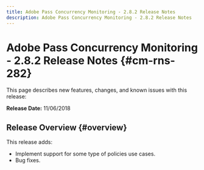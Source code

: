 ```yaml
---
title: Adobe Pass Concurrency Monitoring - 2.8.2 Release Notes
description: Adobe Pass Concurrency Monitoring - 2.8.2 Release Notes
---
```


# Adobe Pass Concurrency Monitoring - 2.8.2 Release Notes {#cm-rns-282} 

This page describes new features, changes, and known issues with this release: 

**Release Date:** 11/06/2018 

## Release Overview {#overview}

This release adds:

* Implement support for some type of policies use cases. 
* Bug fixes.
